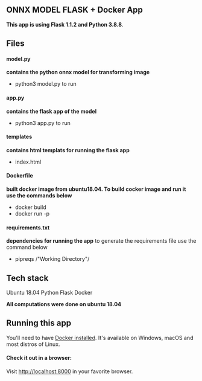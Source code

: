 ## ONNX MODEL FLASK + Docker App

**This app is using Flask 1.1.2 and Python 3.8.8**. 

## Files
#### model.py
**contains the python onnx model for transforming image**
- python3 model.py to run

#### app.py
**contains the flask app of the model**
- python3 app.py to run 

#### templates 
**contains html templats for running the flask app**
- index.html

#### Dockerfile
**built docker image from ubuntu18.04. To build cocker image and run it use the commands below**
- docker build
- docker run -p 

#### requirements.txt
**dependencies for running the app**
to generate the requirements file use the command below
- pipreqs  /"Working Directory"/

## Tech stack
Ubuntu 18.04
Python
Flask 
Docker

**All computations were done on ubuntu 18.04**

## Running this app

You'll need to have [Docker installed](https://docs.docker.com/get-docker/).
It's available on Windows, macOS and most distros of Linux. 

#### Check it out in a browser:

Visit <http://localhost:8000> in your favorite browser.







